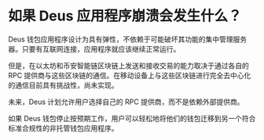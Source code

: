 # 如果 Deus 应用程序崩溃会发生什么？

Deus 钱包应用程序设计为具有弹性，不依赖于可能破坏其功能的集中管理服务器。只要有互联网连接，应用程序就应该继续正常运行。

但是，在以太坊和币安智能链区块链上发送和接收交易的能力取决于通过各自的 RPC 提供商与这些区块链的通信。在移动设备上与这些区块链进行完全去中心化的通信目前具有挑战性，尚未实现。

未来，Deus 计划允许用户选择自己的 RPC 提供商，而不是依赖外部提供商。

如果 Deus 钱包停止按预期工作，用户可以轻松地将他们的钱包迁移到另一个符合标准合规性的非托管钱包应用程序。